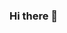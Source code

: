 ### Hi there 👋

<!--
**AngelesPini/angelespini** is a ✨ _special_ ✨ repository because its `README.md` (this file) appears on your GitHub profile.

Here are some ideas to get you started:

- 🌱 I’m currently learning JavaScript and Web Design
- 👯 I’m looking to collaborate on design and development work teams 
- 💬 Ask me about what you want to know
- 📫 How to reach me: angelesbpini@gmail.com 
- 😄 Pronouns: She, her
- ⚡ Fun fact: Harry Potter fan ⚡ 

